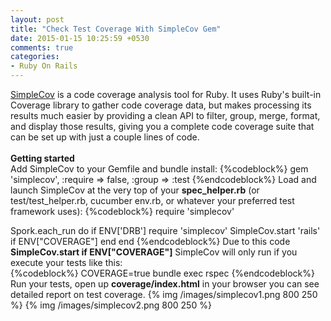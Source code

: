```yaml
---
layout: post
title: "Check Test Coverage With SimpleCov Gem"
date: 2015-01-15 10:25:59 +0530
comments: true
categories: 
- Ruby On Rails
---
```



<div class='post'>
	<div dir="ltr" style="text-align: left;" trbidi="on">
		<a href="https://github.com/colszowka/simplecov">SimpleCov</a> is a code coverage analysis tool for Ruby. It uses Ruby's built-in Coverage library to gather code coverage data, but makes processing its results much easier by providing a clean API to filter, group, merge, format, and display those results, giving you a complete code coverage suite that can be set up with just a couple lines of code.
		<br/><br/>
		<strong>Getting started</strong>
		<br/>
		Add SimpleCov to your Gemfile and bundle install:
		{%codeblock%}
			gem 'simplecov', :require => false, :group => :test
		{%endcodeblock%}
		Load and launch SimpleCov at the very top of your <strong>spec_helper.rb</strong>  (or test/test_helper.rb, cucumber env.rb, or whatever your preferred test framework uses):
{%codeblock%}
require 'simplecov'
	
Spork.each_run do
  if ENV['DRB']
    require 'simplecov'
    SimpleCov.start 'rails'  if ENV["COVERAGE"]
    end
end
{%endcodeblock%}
Due to this code <strong>SimpleCov.start if ENV["COVERAGE"]</strong> SimpleCov will only run if you execute your tests like this:
<br/>
{%codeblock%}
COVERAGE=true bundle exec rspec
{%endcodeblock%}
Run your tests, open up <strong>coverage/index.html</strong> in your browser you can see detailed report on test coverage.
{% img /images/simplecov1.png 800 250  %}
{% img /images/simplecov2.png 800 250  %}
	</div>
</div>